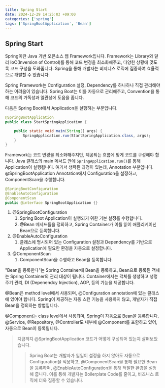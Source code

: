 ```yaml
---
title: Spring Start
date: 2024-12-29 14:25:03 +09:00
categories: ['spring']
tags: ['SpringBootApplication', 'Bean']
---
```


## Spring Start


Spring이란 Java 기반 오픈소스 웹 Framework입니다. Framework는 Library와 달리 IoC(Inversion of Control)를 통해 코드 변경을 최소화해주고, 다양한 상황에 맞도록 코드 구성을 도와줍니다. Spring을 통해 개발자는 비지니스 로직에 집중하여 효율적으로 개발할 수 있습니다.


Spring Framework는 Configuration 설정, Dependency를 하나하나 직접 관리해야 하는 어려움이 있습니다. Spring Boot는 이를 자동으로 관리해주고, Convention을 통해 코드의 가독성과 일관성에 도움을 줍니다.


다음은 Spring Boot에서 Application을 실행하는 부분입니다.

```java
@SpringBootApplication
public class StartSpringApplication {

    public static void main(String[] args) {
        SpringApplication.run(StartSpringApplication.class, args);
    }
}
```


Framework는 코드 변경을 최소화해주지만, 제공되는 흐름에 맞게 코드를 구성해야 합니다. Java 클래스의 main 메서드 안에 `SpringApplication.run()`를 통해 Application이 실행됩니다. 여기서 생략된 과정이 있는데, Annotation 부분입니다. @SpringBootApplication Annotation에서 Configuration을 설정하고, ComponentScan을 수행합니다.


```java
@SpringBootConfiguration
@EnableAutoConfiguration
@ComponentScan
public @interface SpringBootApplication {}
```


1. @SpringBootConfiguration
   1. Spring Boot Application이 실행되기 위한 기본 설정를 수행합니다.
   2. @Bean 메서드들을 정의하고, Spring Container가 이를 읽어 애플리케이션 Bean으로 등록합니다.
2. @EnableAutoConfiguration 
   1. 클래스에 명시되어 있는  Configuration 설정과 Dependency를 기반으로 Application에 필요한 환경을 자동으로 설정합니다.
3. @ComponentScan
   1. ComponentScan을 수행하고 Bean을 등록합니다.

"Bean을 등록한다"는 Spring Container에 Bean을 등록하고, Bean으로 등록된 객체는 Spring Container의 관리 대상이 됩니다. Container에서는 객체를 생성하고 생명 주기 관리, DI (Depenendcy Injection), AOP, 등의 기능을 제공합니다. 


@Bean은 method level에서 사용되며, @Configuration annotation에 있는 클래스에 있어야 합니다. Spring이 제공하는 자동 스캔 기능을 사용하지 않고, 개발자가 직접 Bean을 정의하는 방법입니다.


@Component는 class level에서 사용되며, Spring이 자동으로 Bean을 등록합니다. @Service, @Repository, @Controller도 내부에 @Component를 포함하고 있어, 자동으로 Bean이 등록됩니다. 


> 지금까지 @SpringBootApplication 코드가 어떻게 구성되어 있는지 살펴보았습니다. 
> >Spring Boot는 개발자가 일일이 설정을 하지 않아도 자동으로 Configuration을 적용하고, @ComponentScan을 통해 필요한 Bean을 등록하며, @EnableAutoConfiguration을 통해 적절한 환경을 설정해 줍니다. 이를 통해 개발자는 Boilerplate Code를 줄이고, 비즈니스 로직에 더욱 집중할 수 있습니다.


